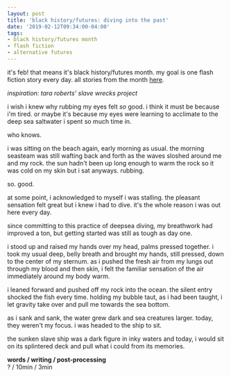 ```yaml
---
layout: post
title: 'black history/futures: diving into the past'
date: '2019-02-12T09:34:00-04:00'
tags:
- black history/futures month
- flash fiction
- alternative futures
--- 
```


<p class="message">it's feb! that means it's black history/futures month. my goal is one flash fiction story every day. all stories from the month <a href="{{ site.baseurl }}tags/#black%20history/futures%20month-ref">here</a>.</p>

_inspiration: tara roberts' slave wrecks project_

i wish i knew why rubbing my eyes felt _so_ good. i think it must be because i'm tired. or maybe it's because my eyes were learning to acclimate to the deep sea saltwater i spent so much time in. 

who knows. 

i was sitting on the beach again, early morning as usual. the morning seasteam was still wafting back and forth as the waves sloshed around me and my rock. the sun hadn't been up long enough to warm the rock so it was cold on my skin but i sat anyways. rubbing. 

so. good. 

at some point, i acknowledged to myself i was stalling. the pleasant sensation felt great but i knew i had to dive. it's the whole reason i was out here every day. 

since committing to this practice of deepsea diving, my breathwork  had improved a ton, but getting started was still as tough as day one. 

i stood up and raised my hands over my head, palms pressed together. i took my usual deep, belly breath and brought my hands, still pressed, down to the center of my sternum. as i pushed the fresh air from my lungs out through my blood and then skin, i felt the familiar sensation of the air immediately around my body warm. 

i leaned forward and pushed off my rock into the ocean. the silent entry shocked the fish every time. holding my bubble taut, as i had been taught, i let gravity take over and pull me towards the sea bottom. 

as i sank and sank, the water grew dark and sea creatures larger. today, they weren't my focus. i was headed to the ship to sit. 

the sunken slave ship was a dark figure in inky waters and today, i would sit on its splintered deck and pull what i could from its memories. 

<!-- hyperlink bank -->


<!-- &#042; = asterisk -->
<!-- &#039; = single quote '-->

**words / writing / post-processing**  
? / 10min / 3min